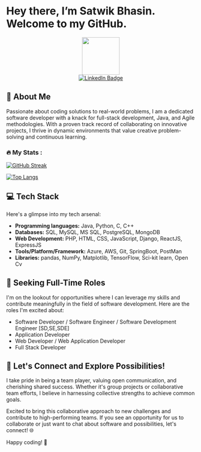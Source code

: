 # Hey there, I’m Satwik Bhasin. Welcome to my GitHub.

<div id="header" align="center">
  <img src="https://media.giphy.com/media/M9gbBd9nbDrOTu1Mqx/giphy.gif" width="100"/>
</div>

<div id="badges" align="center">
  <a href="https://www.linkedin.com/in/satwikbhasin/" target="_blank">
  <img src="https://img.shields.io/badge/LinkedIn-blue?style=for-the-badge&logo=linkedin&logoColor=white" alt="LinkedIn Badge"/>
  </a>
</div>

<div id="profile-views" align="center">
  <img src="https://komarev.com/ghpvc/?username=satwikbhasin&style=flat-square&color=blue" alt=""/>
</div>

## 🌟 About Me

Passionate about coding solutions to real-world problems, I am a dedicated software developer with a knack for full-stack development, Java, and Agile methodologies. With a proven track record of collaborating on innovative projects, I thrive in dynamic environments that value creative problem-solving and continuous learning.

### :fire: My Stats :
[![GitHub Streak](http://github-readme-streak-stats.herokuapp.com?user=satwikbhasin&theme=dark&background=000000)](https://git.io/streak-stats)

[![Top Langs](https://github-readme-stats.vercel.app/api/top-langs/?username=satwikbhasin&layout=compact&theme=vision-friendly-dark)](https://github.com/anuraghazra/github-readme-stats)

## 💻 Tech Stack

Here's a glimpse into my tech arsenal:

- **Programming languages:** Java, Python, C, C++
- **Databases:** SQL, MySQL, MS SQL, PostgreSQL, MongoDB
- **Web Development:** PHP, HTML, CSS, JavaScript, Django, ReactJS, ExpressJS
- **Tools/Platform/Framework:** Azure, AWS, Git, SpringBoot, PostMan
- **Libraries:** pandas, NumPy, Matplotlib, TensorFlow, Sci-kit learn, Open Cv

## 🚀 Seeking Full-Time Roles

I'm on the lookout for opportunities where I can leverage my skills and contribute meaningfully in the field of software development. Here are the roles I'm excited about:

- Software Developer / Software Engineer / Software Development Engineer [SD,SE,SDE]
- Application Developer
- Web Developer / Web Application Developer
- Full Stack Developer

## 🌈 Let's Connect and Explore Possibilities!

I take pride in being a team player, valuing open communication, and cherishing shared success. Whether it's group projects or collaborative team efforts, I believe in harnessing collective strengths to achieve common goals.

Excited to bring this collaborative approach to new challenges and contribute to high-performing teams. If you see an opportunity for us to collaborate or just want to chat about software and possibilities, let's connect! 🌐

Happy coding! 🚀

